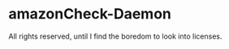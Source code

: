 amazonCheck-Daemon
==================

All rights reserved, until I find the boredom to look into licenses.
